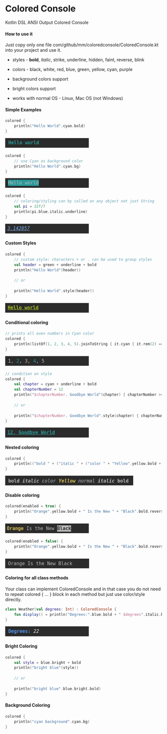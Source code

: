 # Colored Console
Kotlin DSL ANSI Output Colored Console

#### How to use it

Just copy only one file com/github/mm/coloredconsole/ColoredConsole.kt into your project and use it.

* styles - **bold**, *italic*, strike, underline, hidden, faint, reverse, blink

* colors - black, white, red, blue, green, yellow, cyan, purple

* background colors support

* bright colors support

* works with normal OS - Linux, Mac OS (not Windows) 

#### Simple Examples


```kotlin
colored {
    println("Hello World".cyan.bold) 
}
```

<img src=".images/simple-1.png"/>


```kotlin
colored {
    // use Cyan as background color
    println("Hello World".cyan.bg)  
}
```

<img src=".images/simple-2.png"/>


```kotlin
colored {
    // coloring/styling can by called on any object not just String
    val pi = 22f/7
    println(pi.blue.italic.underline)
}
```

<img src=".images/simple-3.png"/>


#### Custom Styles
```kotlin
colored {
    // custom style: characters + or . can be used to group styles
    val header = green + underline + bold 
    println("Hello World"(header))
    
    // or
    
    println("Hello World".style(header))
}
```

<img src=".images/custom-1.png"/>



#### Conditional coloring
```kotlin
// prints all even numbers in Cyan color
colored {
    println(listOf(1, 2, 3, 4, 5).joinToString { it.cyan { it.rem(2) == 0 } })
}
```

<img src=".images/condition-1.png"/>

```kotlin
// condition on style
colored {
    val chapter = cyan + underline + bold 
    val chapterNumber = 12
    println("$chapterNumber. Goodbye World"(chapter) { chapterNumber >= 10 })
    
    // or
    
    println("$chapterNumber. Goodbye World".style(chapter) { chapterNumber >= 10 })
}
```
<img src=".images/condition-2.png"/>


#### Nested coloring

```kotlin
colored {
    println(("bold " + ("italic " + ("color " + "Yellow".yellow.bold + " normal").faint + " italic").italic + " bold").bold)
}
```

<img src=".images/nested-1.png"/>


#### Disable coloring

```kotlin
colored(enabled = true) {
    println("Orange".yellow.bold + " Is the New " + "Black".bold.reverse)
}
```

<img src=".images/disable-1.png"/>


```kotlin
colored(enabled = false) {
    println("Orange".yellow.bold + " Is the New " + "Black".bold.reverse)
}
``` 

<img src=".images/disable-2.png"/>

#### Coloring for all class methods 

Your class can implement ColoredConsole and in that case 
you do not need to repeat colored { ... } block in each method but just use color/style directly. 

```kotlin
class Weather(val degrees: Int) : ColoredConsole {
    fun display() = println("Degrees:".blue.bold + " $degrees".italic.bold)
}

```       

<img src=".images/class-1.png"/>

#### Bright Coloring 

```kotlin
colored {
    val style = blue.bright + bold
    println("bright blue"(style))
    
    // or 

    println("bright blue".blue.bright.bold)
}
```

#### Background Coloring 

```kotlin
colored {
    println("cyan background".cyan.bg)
}
```


